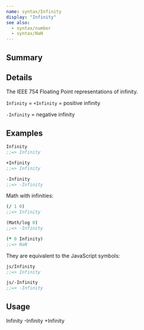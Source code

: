 ```yaml
---
name: syntax/Infinity
display: "Infinity"
see also:
  - syntax/number
  - syntax/NaN
---
```


## Summary

## Details

The IEEE 754 Floating Point representations of infinity.

`Infinity` = `+Infinity` = positive infinity

`-Infinity` = negative infinity

## Examples

```clj
Infinity
;;=> Infinity

+Infinity
;;=> Infinity

-Infinity
;;=> -Infinity
```

Math with infinities:

```clj
(/ 1 0)
;;=> Infinity

(Math/log 0)
;;=> -Infinity

(* 0 Infinity)
;;=> NaN
```

They are equivalent to the JavaScript symbols:

```clj
js/Infinity
;;=> Infinity

js/-Infinity
;;=> -Infinity
```

## Usage
Infinity
-Infinity
+Infinity
